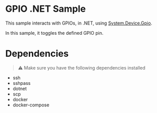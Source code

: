 # GPIO .NET Sample

This sample interacts with GPIOs, in .NET, using [System.Device.Gpio](https://learn.microsoft.com/en-us/dotnet/api/system.device.gpio).

In this sample, it toggles the defined GPIO pin.

# Dependencies

> ⚠️ Make sure you have the following dependencies installed

- ssh
- sshpass
- dotnet
- scp
- docker
- docker-compose
